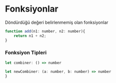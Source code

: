 # Fonksiyonlar

Döndürdüğü değeri belirlenmemiş olan fonksiyonlar

```js
function add(n1: number, n2: number){
    return n1 + n2;
}

```

### Fonksiyon Tipleri

```js
let combiner: () => number

let newCombiner: (a: number, b: number) => number
}

```

